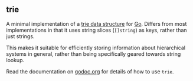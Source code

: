 trie
----

A minimal implementation of a [trie data structure][trie] for [Go][go]. Differs
from most implementations in that it uses string slices (`[]string`) as keys,
rather than just strings.

This makes it suitable for efficiently storing information about hierarchical
systems in general, rather than being specifically geared towards string lookup.

Read the documentation on [godoc.org][docs] for details of how to use `trie`.

[trie]: https://en.wikipedia.org/wiki/Trie
[go]: http://golang.org
[docs]: http://godoc.org/github.com/alphagov/router/trie
